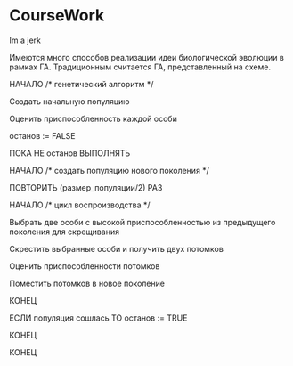 # CourseWork
Im a jerk

Имеются много способов реализации идеи биологической эволюции в рамках ГА. Традиционным считается ГА, представленный на схеме.

НАЧАЛО /* генетический алгоритм */

Создать начальную популяцию

Оценить приспособленность каждой особи

останов := FALSE

ПОКА НЕ останов ВЫПОЛНЯТЬ

НАЧАЛО /* создать популяцию нового поколения */

ПОВТОРИТЬ (размер_популяции/2) РАЗ

НАЧАЛО /* цикл воспроизводства */

Выбрать две особи с высокой приспособленностью из предыдущего поколения для скрещивания

Скрестить выбранные особи и получить двух потомков

Оценить приспособленности потомков

Поместить потомков в новое поколение

КОНЕЦ

ЕСЛИ популяция сошлась ТО останов := TRUE

КОНЕЦ

КОНЕЦ
